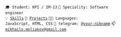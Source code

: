 <code>🎓 Student: KPI / IM-13</code>
<code>👷 Speciality: Software engineer</code><br>
<code>💡 [Skills](SKILLS.md)</code>
<code>🧻 [Projects](PROJECTS.md)</code>
<code>🧑‍💻 Languages: JavaScript, HTML, CSS</code>
<code>💬 telegram: [@your-nikname](https://telegram.me/your-nikname)</code>
<code>📫 [mikhailo.moliakov@gmail.com](mailto:mikhailo.moliakov@gmail.com)</code>
